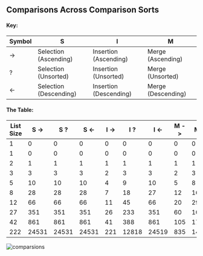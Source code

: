 ## Comparisons Across Comparison Sorts 
#### Key: 
 **Symbol** | S | I | M 
 --- | --- | --- | --- 
 -> | Selection (Ascending) | Insertion (Ascending) | Merge (Ascending) 
 ? | Selection (Unsorted) | Insertion (Unsorted) | Merge (Unsorted) 
 <- | Selection (Descending) | Insertion (Descending) | Merge (Descending) 
 
#### The Table: 
List Size | S -> | S ? | S <- | I -> | I ? | I <- | M -> | M ? | M <- 
--- | --- | --- | --- | --- | --- | --- | --- | --- | --- 
1 | 0 | 0 | 0 | 0 | 0 | 0 | 0 | 0 | 0
1 | 0 | 0 | 0 | 0 | 0 | 0 | 0 | 0 | 0
2 | 1 | 1 | 1 | 1 | 1 | 1 | 1 | 1 | 1
3 | 3 | 3 | 3 | 2 | 3 | 3 | 2 | 3 | 3
5 | 10 | 10 | 10 | 4 | 9 | 10 | 5 | 8 | 7
8 | 28 | 28 | 28 | 7 | 18 | 27 | 12 | 16 | 13
12 | 66 | 66 | 66 | 11 | 45 | 66 | 20 | 29 | 24
27 | 351 | 351 | 351 | 26 | 233 | 351 | 60 | 102 | 74
42 | 861 | 861 | 861 | 41 | 388 | 861 | 105 | 175 | 128
222 | 24531 | 24531 | 24531 | 221 | 12818 | 24519 | 835 | 1450 | 923

![comparsions](https://i.imgur.com/J6CrGTl.png)
